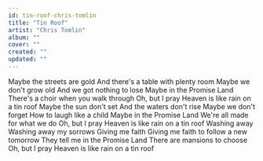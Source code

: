 ```yaml
---
id: tin-roof-chris-tomlin
title: "Tin Roof"
artist: "Chris Tomlin"
album: ""
cover: ""
created: ""
updated: ""
---
```


Maybe the streets are gold
And there's a table with plenty room
Maybe we don't grow old
And we got nothing to lose
Maybe in the Promise Land
There's a choir when you walk through
Oh, but I pray Heaven is like rain on a tin roof
Maybe the sun don't set
And the waters don't rise
Maybe we don't forget
How to laugh like a child
Maybe in the Promise Land
We're all made for what we do
Oh, but I pray Heaven is like rain on a tin roof
Washing away
Washing away my sorrows
Giving me faith
Giving me faith to follow a new tomorrow
They tell me in the Promise Land
There are mansions to choose
Oh, but I pray Heaven is like rain on a tin roof